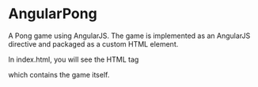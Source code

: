 AngularPong
===========

A Pong game using AngularJS.  The game is implemented as an AngularJS directive and packaged as a custom HTML element.

In index.html, you will see the HTML tag 

<script type="text/plain">
  &lt;angular-pong&gt;
</script>


which contains the game itself.
